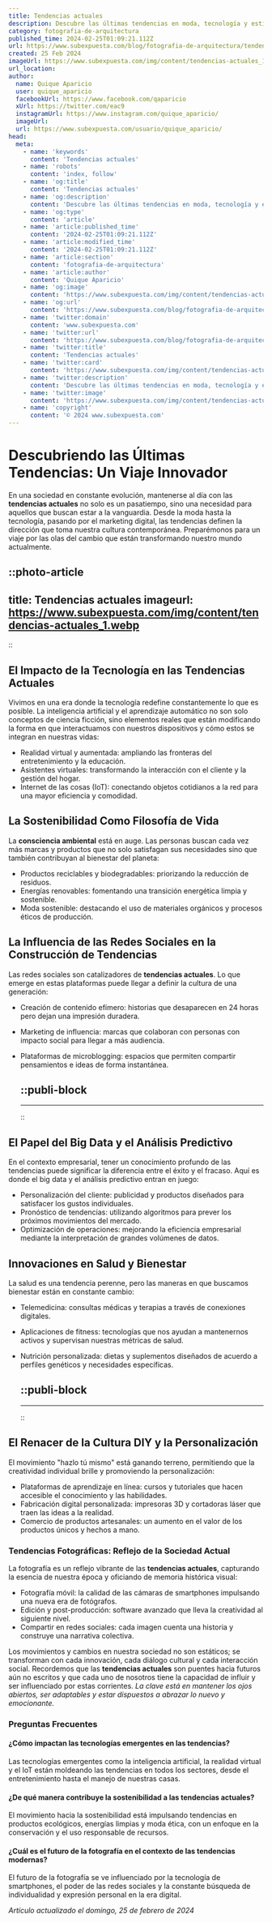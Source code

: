 ```yaml
---
title: Tendencias actuales
description: Descubre las últimas tendencias en moda, tecnología y estilo de vida. Mantente actualizado y a la vanguardia con nuestros análisis expertos.
category: fotografia-de-arquitectura
published_time: 2024-02-25T01:09:21.112Z
url: https://www.subexpuesta.com/blog/fotografia-de-arquitectura/tendencias-actuales
created: 25 Feb 2024
imageUrl: https://www.subexpuesta.com/img/content/tendencias-actuales_1.webp
url_location:
author:
  name: Quique Aparicio
  user: quique_aparicio
  facebookUrl: https://www.facebook.com/qaparicio
  xUrl: https://twitter.com/eac9
  instagramUrl: https://www.instagram.com/quique_aparicio/
  imageUrl: 
  url: https://www.subexpuesta.com/usuario/quique_aparicio/
head:
  meta:
    - name: 'keywords'
      content: 'Tendencias actuales'
    - name: 'robots'
      content: 'index, follow'
    - name: 'og:title'
      content: 'Tendencias actuales'
    - name: 'og:description'
      content: 'Descubre las últimas tendencias en moda, tecnología y estilo de vida. Mantente actualizado y a la vanguardia con nuestros análisis expertos.'
    - name: 'og:type'
      content: 'article'
    - name: 'article:published_time'
      content: '2024-02-25T01:09:21.112Z'
    - name: 'article:modified_time'
      content: '2024-02-25T01:09:21.112Z'
    - name: 'article:section'
      content: 'fotografia-de-arquitectura'
    - name: 'article:author'
      content: 'Quique Aparicio'
    - name: 'og:image'
      content: 'https://www.subexpuesta.com/img/content/tendencias-actuales_1.webp'
    - name: 'og:url'
      content: 'https://www.subexpuesta.com/blog/fotografia-de-arquitectura/tendencias-actuales'
    - name: 'twitter:domain'
      content: 'www.subexpuesta.com'
    - name: 'twitter:url'
      content: 'https://www.subexpuesta.com/blog/fotografia-de-arquitectura/tendencias-actuales'
    - name: 'twitter:title'
      content: 'Tendencias actuales'
    - name: 'twitter:card'
      content: 'https://www.subexpuesta.com/img/content/tendencias-actuales_1.webp'
    - name: 'twitter:description'
      content: 'Descubre las últimas tendencias en moda, tecnología y estilo de vida. Mantente actualizado y a la vanguardia con nuestros análisis expertos.'
    - name: 'twitter:image'
      content: 'https://www.subexpuesta.com/img/content/tendencias-actuales_1.webp'
    - name: 'copyright'
      content: '© 2024 www.subexpuesta.com'
---
```

# Descubriendo las Últimas Tendencias: Un Viaje Innovador

En una sociedad en constante evolución, mantenerse al día con las **tendencias actuales** no solo es un pasatiempo, sino una necesidad para aquellos que buscan estar a la vanguardia. Desde la moda hasta la tecnología, pasando por el marketing digital, las tendencias definen la dirección que toma nuestra cultura contemporánea. Preparémonos para un viaje por las olas del cambio que están transformando nuestro mundo actualmente.


::photo-article
---
title: Tendencias actuales
imageurl: https://www.subexpuesta.com/img/content/tendencias-actuales_1.webp
---
::


## El Impacto de la Tecnología en las Tendencias Actuales

Vivimos en una era donde la tecnología redefine constantemente lo que es posible. La inteligencia artificial y el aprendizaje automático no son solo conceptos de ciencia ficción, sino elementos reales que están modificando la forma en que interactuamos con nuestros dispositivos y cómo estos se integran en nuestras vidas:
- Realidad virtual y aumentada: ampliando las fronteras del entretenimiento y la educación.
- Asistentes virtuales: transformando la interacción con el cliente y la gestión del hogar.
- Internet de las cosas (IoT): conectando objetos cotidianos a la red para una mayor eficiencia y comodidad.

## La Sostenibilidad Como Filosofía de Vida

La **consciencia ambiental** está en auge. Las personas buscan cada vez más marcas y productos que no solo satisfagan sus necesidades sino que también contribuyan al bienestar del planeta:
- Productos reciclables y biodegradables: priorizando la reducción de residuos.
- Energías renovables: fomentando una transición energética limpia y sostenible.
- Moda sostenible: destacando el uso de materiales orgánicos y procesos éticos de producción.

## La Influencia de las Redes Sociales en la Construcción de Tendencias

Las redes sociales son catalizadores de **tendencias actuales**. Lo que emerge en estas plataformas puede llegar a definir la cultura de una generación:
- Creación de contenido efímero: historias que desaparecen en 24 horas pero dejan una impresión duradera.
- Marketing de influencia: marcas que colaboran con personas con impacto social para llegar a más audiencia.
- Plataformas de microblogging: espacios que permiten compartir pensamientos e ideas de forma instantánea.


  ::publi-block
  ---
  ---
  ::
  
  
## El Papel del Big Data y el Análisis Predictivo

En el contexto empresarial, tener un conocimiento profundo de las tendencias puede significar la diferencia entre el éxito y el fracaso. Aquí es donde el big data y el análisis predictivo entran en juego:
- Personalización del cliente: publicidad y productos diseñados para satisfacer los gustos individuales.
- Pronóstico de tendencias: utilizando algoritmos para prever los próximos movimientos del mercado.
- Optimización de operaciones: mejorando la eficiencia empresarial mediante la interpretación de grandes volúmenes de datos.

## Innovaciones en Salud y Bienestar

La salud es una tendencia perenne, pero las maneras en que buscamos bienestar están en constante cambio:
- Telemedicina: consultas médicas y terapias a través de conexiones digitales.
- Aplicaciones de fitness: tecnologías que nos ayudan a mantenernos activos y supervisan nuestras métricas de salud.
- Nutrición personalizada: dietas y suplementos diseñados de acuerdo a perfiles genéticos y necesidades específicas.


  ::publi-block
  ---
  ---
  ::
  
  
## El Renacer de la Cultura DIY y la Personalización

El movimiento "hazlo tú mismo" está ganando terreno, permitiendo que la creatividad individual brille y promoviendo la personalización:
- Plataformas de aprendizaje en línea: cursos y tutoriales que hacen accesible el conocimiento y las habilidades.
- Fabricación digital personalizada: impresoras 3D y cortadoras láser que traen las ideas a la realidad.
- Comercio de productos artesanales: un aumento en el valor de los productos únicos y hechos a mano.

### **Tendencias Fotográficas**: Reflejo de la Sociedad Actual

La fotografía es un reflejo vibrante de las **tendencias actuales**, capturando la esencia de nuestra época y oficiando de memoria histórica visual:
- Fotografía móvil: la calidad de las cámaras de smartphones impulsando una nueva era de fotógrafos.
- Edición y post-producción: software avanzado que lleva la creatividad al siguiente nivel.
- Compartir en redes sociales: cada imagen cuenta una historia y construye una narrativa colectiva.

Los movimientos y cambios en nuestra sociedad no son estáticos; se transforman con cada innovación, cada diálogo cultural y cada interacción social. Recordemos que las **tendencias actuales** son puentes hacia futuros aún no escritos y que cada uno de nosotros tiene la capacidad de influir y ser influenciado por estas corrientes. *La clave está en mantener los ojos abiertos, ser adaptables y estar dispuestos a abrazar lo nuevo y emocionante.*

### Preguntas Frecuentes

#### ¿Cómo impactan las tecnologías emergentes en las tendencias?
Las tecnologías emergentes como la inteligencia artificial, la realidad virtual y el IoT están moldeando las tendencias en todos los sectores, desde el entretenimiento hasta el manejo de nuestras casas.

#### ¿De qué manera contribuye la sostenibilidad a las tendencias actuales?
El movimiento hacia la sostenibilidad está impulsando tendencias en productos ecológicos, energías limpias y moda ética, con un enfoque en la conservación y el uso responsable de recursos.

#### ¿Cuál es el futuro de la fotografía en el contexto de las tendencias modernas?
El futuro de la fotografía se ve influenciado por la tecnología de smartphones, el poder de las redes sociales y la constante búsqueda de individualidad y expresión personal en la era digital.

_Artículo actualizado el domingo, 25 de febrero de 2024_